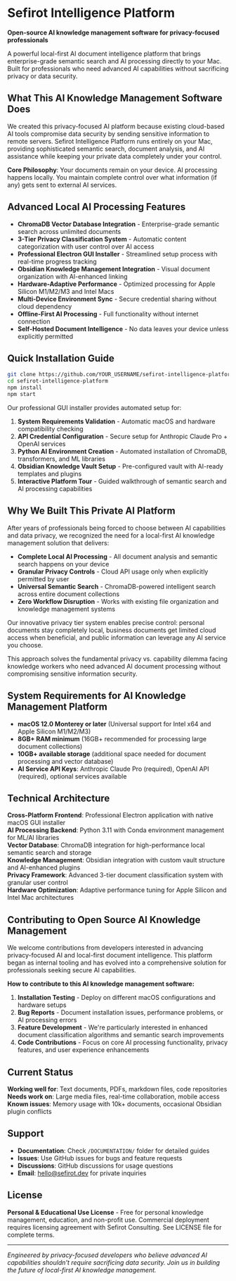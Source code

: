 # Sefirot Intelligence Platform

**Open-source AI knowledge management software for privacy-focused professionals**

A powerful local-first AI document intelligence platform that brings enterprise-grade semantic search and AI processing directly to your Mac. Built for professionals who need advanced AI capabilities without sacrificing privacy or data security.

## What This AI Knowledge Management Software Does

We created this privacy-focused AI platform because existing cloud-based AI tools compromise data security by sending sensitive information to remote servers. Sefirot Intelligence Platform runs entirely on your Mac, providing sophisticated semantic search, document analysis, and AI assistance while keeping your private data completely under your control.

**Core Philosophy**: Your documents remain on your device. AI processing happens locally. You maintain complete control over what information (if any) gets sent to external AI services.

## Advanced Local AI Processing Features

- **ChromaDB Vector Database Integration** - Enterprise-grade semantic search across unlimited documents
- **3-Tier Privacy Classification System** - Automatic content categorization with user control over AI access
- **Professional Electron GUI Installer** - Streamlined setup process with real-time progress tracking  
- **Obsidian Knowledge Management Integration** - Visual document organization with AI-enhanced linking
- **Hardware-Adaptive Performance** - Optimized processing for Apple Silicon M1/M2/M3 and Intel Macs
- **Multi-Device Environment Sync** - Secure credential sharing without cloud dependency
- **Offline-First AI Processing** - Full functionality without internet connection
- **Self-Hosted Document Intelligence** - No data leaves your device unless explicitly permitted

## Quick Installation Guide

```bash
git clone https://github.com/YOUR_USERNAME/sefirot-intelligence-platform
cd sefirot-intelligence-platform
npm install
npm start
```

Our professional GUI installer provides automated setup for:
1. **System Requirements Validation** - Automatic macOS and hardware compatibility checking
2. **API Credential Configuration** - Secure setup for Anthropic Claude Pro + OpenAI services  
3. **Python AI Environment Creation** - Automated installation of ChromaDB, transformers, and ML libraries
4. **Obsidian Knowledge Vault Setup** - Pre-configured vault with AI-ready templates and plugins
5. **Interactive Platform Tour** - Guided walkthrough of semantic search and AI processing capabilities

## Why We Built This Private AI Platform

After years of professionals being forced to choose between AI capabilities and data privacy, we recognized the need for a local-first AI knowledge management solution that delivers:

- **Complete Local AI Processing** - All document analysis and semantic search happens on your device
- **Granular Privacy Controls** - Cloud API usage only when explicitly permitted by user
- **Universal Semantic Search** - ChromaDB-powered intelligent search across entire document collections
- **Zero Workflow Disruption** - Works with existing file organization and knowledge management systems

Our innovative privacy tier system enables precise control: personal documents stay completely local, business documents get limited cloud access when beneficial, and public information can leverage any AI service you choose.

This approach solves the fundamental privacy vs. capability dilemma facing knowledge workers who need advanced AI document processing without compromising sensitive information security.

## System Requirements for AI Knowledge Management Platform

- **macOS 12.0 Monterey or later** (Universal support for Intel x64 and Apple Silicon M1/M2/M3)
- **8GB+ RAM minimum** (16GB+ recommended for processing large document collections)
- **10GB+ available storage** (additional space needed for document processing and vector database)
- **AI Service API Keys**: Anthropic Claude Pro (required), OpenAI API (required), optional services available

## Technical Architecture

**Cross-Platform Frontend**: Professional Electron application with native macOS GUI installer  
**AI Processing Backend**: Python 3.11 with Conda environment management for ML/AI libraries  
**Vector Database**: ChromaDB integration for high-performance local semantic search and storage  
**Knowledge Management**: Obsidian integration with custom vault structure and AI-enhanced plugins  
**Privacy Framework**: Advanced 3-tier document classification system with granular user control  
**Hardware Optimization**: Adaptive performance tuning for Apple Silicon and Intel Mac architectures

## Contributing to Open Source AI Knowledge Management

We welcome contributions from developers interested in advancing privacy-focused AI and local-first document intelligence. This platform began as internal tooling and has evolved into a comprehensive solution for professionals seeking secure AI capabilities.

**How to contribute to this AI knowledge management software:**

1. **Installation Testing** - Deploy on different macOS configurations and hardware setups
2. **Bug Reports** - Document installation issues, performance problems, or AI processing errors  
3. **Feature Development** - We're particularly interested in enhanced document classification algorithms and semantic search improvements
4. **Code Contributions** - Focus on core AI processing functionality, privacy features, and user experience enhancements

## Current Status

**Working well for**: Text documents, PDFs, markdown files, code repositories  
**Needs work on**: Large media files, real-time collaboration, mobile access  
**Known issues**: Memory usage with 10k+ documents, occasional Obsidian plugin conflicts

## Support

- **Documentation**: Check `/DOCUMENTATION/` folder for detailed guides
- **Issues**: Use GitHub issues for bugs and feature requests  
- **Discussions**: GitHub discussions for usage questions
- **Email**: hello@sefirot.dev for private inquiries

## License

**Personal & Educational Use License** - Free for personal knowledge management, education, and non-profit use. Commercial deployment requires licensing agreement with Sefirot Consulting. See LICENSE file for complete terms.

---

*Engineered by privacy-focused developers who believe advanced AI capabilities shouldn't require sacrificing data security. Join us in building the future of local-first AI knowledge management.*